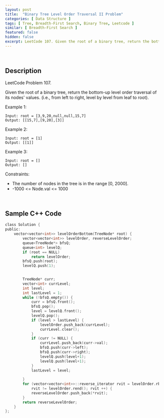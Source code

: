 ```yaml
---
layout: post
title:  "Binary Tree Level Order Traversal II Problem"
categories: [ Data Structure ]
tags: [ Tree, Breadth-First Search, Binary Tree, Leetcode ]
similar: [ Breadth-First Search ]
featured: false
hidden: false
excerpt: LeetCode 107. Given the root of a binary tree, return the bottom-up level order traversal of its nodes' values. 
---
```


<br />

## Description

LeetCode Problem 107. 

Given the root of a binary tree, return the bottom-up level order traversal of its nodes' values. (i.e., from left to right, level by level from leaf to root).

 

Example 1:
```
Input: root = [3,9,20,null,null,15,7]
Output: [[15,7],[9,20],[3]]
```

Example 2:
```
Input: root = [1]
Output: [[1]]
```

Example 3:
```
Input: root = []
Output: []
```

Constraints:

* The number of nodes in the tree is in the range [0, 2000].
* -1000 <= Node.val <= 1000

<br />

## Sample C++ Code


```c
class Solution {
public:
    vector<vector<int>> levelOrderBottom(TreeNode* root) {
        vector<vector<int>> levelOrder, reverseLevelOrder;
        queue<TreeNode*> bfsQ;
        queue<int> levelQ;
        if (root == NULL)
            return levelOrder;
        bfsQ.push(root);
        levelQ.push(1);
        

        TreeNode* curr;
        vector<int> currLevel;
        int level;
        int lastLevel = 1;
        while (!bfsQ.empty()) {
            curr = bfsQ.front();
            bfsQ.pop();
            level = levelQ.front();
            levelQ.pop();
            if (level > lastLevel) {
                levelOrder.push_back(currLevel);
                currLevel.clear();
            }
            if (curr != NULL) {
                currLevel.push_back(curr->val);
                bfsQ.push(curr->left);
                bfsQ.push(curr->right);
                levelQ.push(level+1);
                levelQ.push(level+1);
            }    
            lastLevel = level;
            
        }
        for (vector<vector<int>>::reverse_iterator rvit = levelOrder.rbegin(); 
            rvit != levelOrder.rend(); rvit ++) {
            reverseLevelOrder.push_back(*rvit);
        }
        return reverseLevelOrder;
    }
};
```
